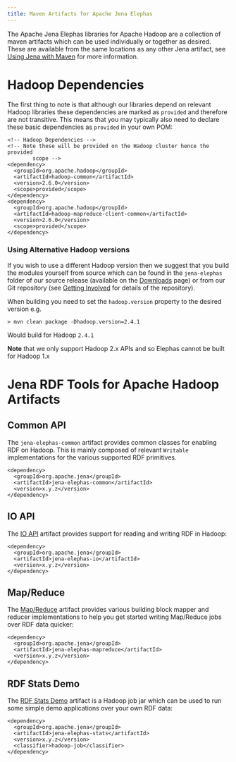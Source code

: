 ```yaml
---
title: Maven Artifacts for Apache Jena Elephas
---
```


The Apache Jena Elephas libraries for Apache Hadoop are a collection of maven artifacts which can be used individually
or together as desired.  These are available from the same locations as any other Jena
artifact, see [Using Jena with Maven](/download/maven.html) for more information.

# Hadoop Dependencies

The first thing to note is that although our libraries depend on relevant Hadoop libraries these dependencies
are marked as `provided` and therefore are not transitive.  This means that you may typically also need to 
declare these basic dependencies as `provided` in your own POM:

    <!-- Hadoop Dependencies -->
    <!-- Note these will be provided on the Hadoop cluster hence the provided 
            scope -->
    <dependency>
      <groupId>org.apache.hadoop</groupId>
      <artifactId>hadoop-common</artifactId>
      <version>2.6.0</version>
      <scope>provided</scope>
    </dependency>
    <dependency>
      <groupId>org.apache.hadoop</groupId>
      <artifactId>hadoop-mapreduce-client-common</artifactId>
      <version>2.6.0</version>
      <scope>provided</scope>
    </dependency>

### Using Alternative Hadoop versions

If you wish to use a different Hadoop version then we suggest that you build the modules yourself from source which can be
found in the `jena-elephas` folder of our source release (available on the [Downloads](../download/) page) or from our Git 
repository (see [Getting Involved](../getting_involved/) for details of the repository).

When building you need to set the `hadoop.version` property to the desired version e.g.

    > mvn clean package -Dhadoop.version=2.4.1

Would build for Hadoop `2.4.1`

**Note** that we only support Hadoop 2.x APIs and so Elephas cannot be built for Hadoop 1.x

# Jena RDF Tools for Apache Hadoop Artifacts

## Common API

The `jena-elephas-common` artifact provides common classes for enabling RDF on Hadoop.  This is mainly
composed of relevant `Writable` implementations for the various supported RDF primitives.

    <dependency>
      <groupId>org.apache.jena</groupId>
      <artifactId>jena-elephas-common</artifactId>
      <version>x.y.z</version>
    </dependency>

## IO API

The [IO API](io.html) artifact provides support for reading and writing RDF in Hadoop:

    <dependency>
      <groupId>org.apache.jena</groupId>
      <artifactId>jena-elephas-io</artifactId>
      <version>x.y.z</version>
    </dependency>

## Map/Reduce

The [Map/Reduce](mapred.html) artifact provides various building block mapper and reducer implementations
to help you get started writing Map/Reduce jobs over RDF data quicker:

    <dependency>
      <groupId>org.apache.jena</groupId>
      <artifactId>jena-elephas-mapreduce</artifactId>
      <version>x.y.z</version>
    </dependency>

## RDF Stats Demo

The [RDF Stats Demo](demo.html) artifact is a Hadoop job jar which can be used to run some simple demo applications over your
own RDF data:

    <dependency>
      <groupId>org.apache.jena</groupId>
      <artifactId>jena-elephas-stats</artifactId>
      <version>x.y.z</version>
      <classifier>hadoop-job</classifier>
    </dependency>